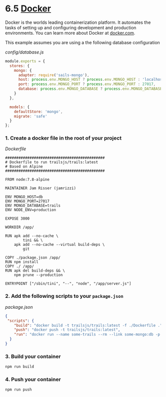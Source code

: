 # 6.5 [Docker](https://www.docker.com/what-docker)

Docker is the worlds leading containerization platform. It automates the tasks of setting up and
configuring development and production environments. You can learn more about Docker at [docker.com](https://www.docker.com/).

This example assumes you are using a the following database configuration

_config/database.js_
```js
module.exports = {
  stores: {
    mongo: {
      adapter: require('sails-mongo'),
      host: process.env.MONGO_HOST ? process.env.MONGO_HOST : 'localhost',
      port: process.env.MONGO_PORT ? process.env.MONGO_PORT : 27017,
      database: process.env.MONGO_DATABASE ? process.env.MONGO_DATABASE : 'trails'
    }
  },

  models: {
    defaultStore: 'mongo',
    migrate: 'safe'
  }
};
```

### 1. Create a docker file in the root of your project

_Dockerfile_
```docker
#############################################
# Dockerfile to run trailsjs/trails:latest
# Based on Alpine
#############################################

FROM node:7.8-alpine

MAINTAINER Jam Risser (jamrizzi)

ENV MONGO_HOST=db
ENV MONGO_PORT=27017
ENV MONGO_DATABASE=trails
ENV NODE_ENV=production

EXPOSE 3000

WORKDIR /app/

RUN apk add --no-cache \
        tini && \
    apk add --no-cache --virtual build-deps \
        git

COPY ./package.json /app/
RUN npm install
COPY ./ /app/
RUN apk del build-deps && \
    npm prune --production

ENTRYPOINT ["/sbin/tini", "--", "node", "/app/server.js"]
```

### 2. Add the following scripts to your `package.json`

_package.json_
```json
{
 "scripts": {
    "build": "docker build -t trailsjs/trails:latest -f ./Dockerfile .",
    "push": "docker push -t trailsjs/trails:latest",
    "run": "docker run --name some-trails --rm --link some-mongo:db -p 3000:3000 trailsjs/trails:latest"
  }
}
```

### 3. Build your container

```sh
npm run build
```

### 4. Push your container

```sh
npm run push
```
